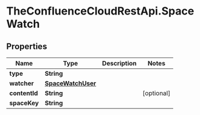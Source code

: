 # TheConfluenceCloudRestApi.SpaceWatch

## Properties
Name | Type | Description | Notes
------------ | ------------- | ------------- | -------------
**type** | **String** |  | 
**watcher** | [**SpaceWatchUser**](SpaceWatchUser.md) |  | 
**contentId** | **String** |  | [optional] 
**spaceKey** | **String** |  | 
